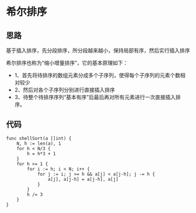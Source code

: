 # 希尔排序
## 思路
基于插入排序，先分段排序，所分段越来越小，保持局部有序，然后实行插入排序

希尔排序也称为“缩小增量排序”，它的基本原理如下：
* 1、首先将待排序的数组元素分成多个子序列，使得每个子序列的元素个数相对较少
* 2、然后对各个子序列分别进行直接插入排序
* 3、待整个待排序序列“基本有序”后最后再对所有元素进行一次直接插入排序。
## 代码
```golang
func shellSort(a []int) {
	N, h := len(a), 1
	for h < N/3 {
		h = h*3 + 1
	}
	for h >= 1 {
		for i := h; i < N; i++ {
			for j := i; j >= h && a[j] < a[j-h]; j -= h {
				a[j], a[j-h] = a[j-h], a[j]
			}
		}
		h /= 3
	}
}
```